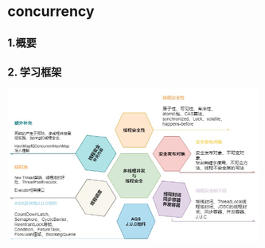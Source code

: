 # concurrency
## 1.概要


## 2. 学习框架
![image](https://github.com/FunCheney/concurrency/blob/master/src/Image/abstract_01.jpg "abstract")







 
 
